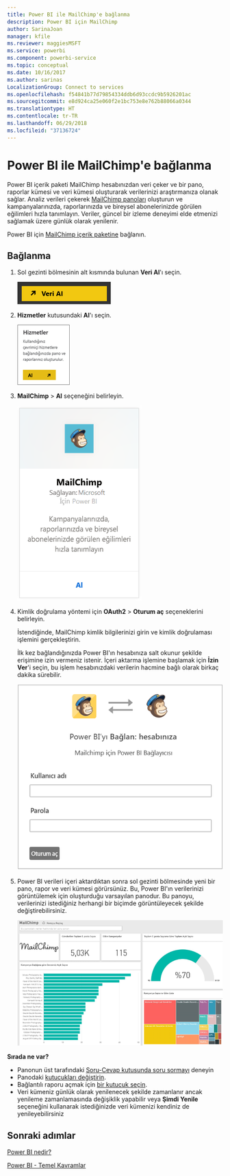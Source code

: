 ```yaml
---
title: Power BI ile MailChimp'e bağlanma
description: Power BI için MailChimp
author: SarinaJoan
manager: kfile
ms.reviewer: maggiesMSFT
ms.service: powerbi
ms.component: powerbi-service
ms.topic: conceptual
ms.date: 10/16/2017
ms.author: sarinas
LocalizationGroup: Connect to services
ms.openlocfilehash: f54841b77d79854334ddb6d93ccdc9b5926201ac
ms.sourcegitcommit: e8d924ca25e060f2e1bc753e8e762b88066a0344
ms.translationtype: HT
ms.contentlocale: tr-TR
ms.lasthandoff: 06/29/2018
ms.locfileid: "37136724"
---
```

# <a name="connect-to-mailchimp-with-power-bi"></a>Power BI ile MailChimp'e bağlanma
Power BI içerik paketi MailChimp hesabınızdan veri çeker ve bir pano, raporlar kümesi ve veri kümesi oluşturarak verilerinizi araştırmanıza olanak sağlar. Analiz verileri çekerek [MailChimp panoları](https://powerbi.microsoft.com/integrations/mailchimp) oluşturun ve kampanyalarınızda, raporlarınızda ve bireysel abonelerinizde görülen eğilimleri hızla tanımlayın. Veriler, güncel bir izleme deneyimi elde etmenizi sağlamak üzere günlük olarak yenilenir.

Power BI için [MailChimp içerik paketine](https://app.powerbi.com/getdata/services/mailchimp) bağlanın.

## <a name="how-to-connect"></a>Bağlanma
1. Sol gezinti bölmesinin alt kısmında bulunan **Veri Al**'ı seçin.
   
    ![](media/service-connect-to-mailchimp/pbi_getdata.png)
2. **Hizmetler** kutusundaki **Al**'ı seçin.
   
   ![](media/service-connect-to-mailchimp/pbi_getservices.png)
3. **MailChimp** \> **Al** seçeneğini belirleyin.
   
   ![](media/service-connect-to-mailchimp/mailchimp.png)
4. Kimlik doğrulama yöntemi için **OAuth2** \> **Oturum aç** seçeneklerini belirleyin.
   
    İstendiğinde, MailChimp kimlik bilgilerinizi girin ve kimlik doğrulaması işlemini gerçekleştirin.
   
    İlk kez bağlandığınızda Power BI'ın hesabınıza salt okunur şekilde erişimine izin vermeniz istenir. İçeri aktarma işlemine başlamak için **İzin Ver**'i seçin, bu işlem hesabınızdaki verilerin hacmine bağlı olarak birkaç dakika sürebilir.
   
    ![](media/service-connect-to-mailchimp/allow.png)
5. Power BI verileri içeri aktardıktan sonra sol gezinti bölmesinde yeni bir pano, rapor ve veri kümesi görürsünüz. Bu, Power BI'ın verilerinizi görüntülemek için oluşturduğu varsayılan panodur. Bu panoyu, verilerinizi istediğiniz herhangi bir biçimde görüntüleyecek şekilde değiştirebilirsiniz.
   
   ![](media/service-connect-to-mailchimp/pbi_mailchimpnewdash.png)

**Sırada ne var?**

* Panonun üst tarafındaki [Soru-Cevap kutusunda soru sormayı](power-bi-q-and-a.md) deneyin
* Panodaki [kutucukları değiştirin](service-dashboard-edit-tile.md).
* Bağlantılı raporu açmak için [bir kutucuk seçin](service-dashboard-tiles.md).
* Veri kümeniz günlük olarak yenilenecek şekilde zamanlanır ancak yenileme zamanlamasında değişiklik yapabilir veya **Şimdi Yenile** seçeneğini kullanarak istediğinizde veri kümenizi kendiniz de yenileyebilirsiniz

## <a name="next-steps"></a>Sonraki adımlar
[Power BI nedir?](power-bi-overview.md)

[Power BI - Temel Kavramlar](service-basic-concepts.md)

